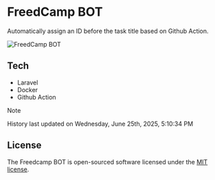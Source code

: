 # FreedCamp BOT

Automatically assign an ID before the task title based on Github Action.

![FreedCamp BOT](https://repository-images.githubusercontent.com/737932867/7d34798b-2680-471c-b089-a78a718d3d6a)

## Tech

- Laravel
- Docker
- Github Action

> [!NOTE]  
> History last updated on Wednesday, June 25th, 2025, 5:10:34 PM

## License

The Freedcamp BOT is open-sourced software licensed under the [MIT license](https://opensource.org/licenses/MIT).
